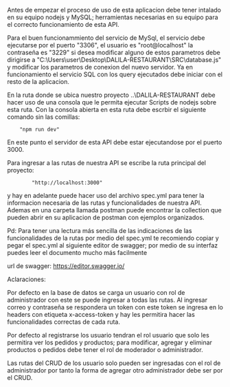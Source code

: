 Antes de empezar el proceso de uso de esta aplicacion debe tener intalado en su equipo nodejs y MySQL; herramientas necesarias en su equipo para el correcto funcionamiento de esta API.

Para el buen funcionammiento del servicio de MySql, el servicio debe ejecutarse por el puerto "3306", el usuario es "root@localhost" la contraseña es "3229" si desea modificar alguno de estos parametros debe dirigirse a "C:\Users\user\Desktop\DALILA-RESTAURANT\SRC\database.js" y modificar los parametros de conexion del nuevo servidor. Ya en funcionamiento el servicio SQL con los query ejecutados debe iniciar con el resto de la aplicacion.

En la ruta donde se ubica nuestro proyecto ..\DALILA-RESTAURANT debe hacer uso de una consola que le permita ejecutar Scripts de nodejs sobre esta ruta. Con la consola abierta en esta ruta debe escrbir el siguiente comando sin las comillas: 

        "npm run dev"

En este punto el servidor de esta API debe estar ejecutandose por el puerto 3000.

Para ingresar a las rutas de nuestra API se escribe la ruta principal del proyecto:

            "http://localhost:3000"

y hay en adelante puede hacer uso del archivo spec.yml para tener la informacion necesaria de las rutas y funcionalidades de nuestra API. Ademas en una carpeta llamada postman puede encontrar la collection que pueden abrir en su aplicacion de postman con ejemplos organizados.

Pd: Para tener una lectura más sencilla de las indicaciones de las funcionalidades de la rutas por medio del spec.yml te recomiendo copiar y pegar el spec.yml al siguiente editor de swagger; por medio de su interfaz puedes leer el documento mucho más facilmente

url de swagger: https://editor.swagger.io/

Aclaraciones:

Por defecto en la base de datos se carga un usuario con rol de administrador con este se puede ingresar a todas las rutas. Al ingresar correo y contraseña se respondera un token con este token se ingresa en lo headers con etiqueta x-access-token y hay les permitira hacer las funcionalidades correctas de cada ruta.

Por defecto al registrarse los usuario tendran el rol usuario que solo les permitira ver los pedidos y productos; para modificar, agregar y eliminar productos o pedidos debe tener el rol de moderador o administrador.

Las rutas del CRUD de los usuario solo pueden ser ingresadas con el rol de administrador por tanto la forma de agregar otro administrador debe ser por el CRUD.
